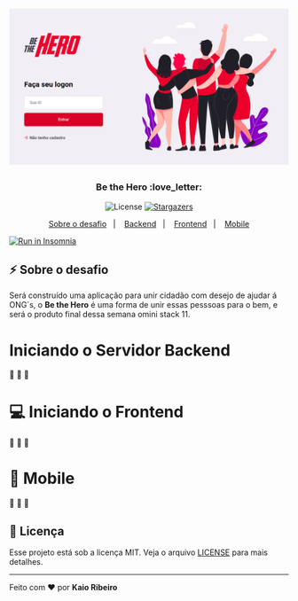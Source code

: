<h1 align="center">
  <img alt="bethehero" title="bethehero" src="./img/login-page.png" />
</h1>

<h3 align="center">
  Be the Hero  :love_letter:
</h3>

<p align="center">
  <img alt="License" src="https://img.shields.io/badge/license-MIT-%2304D361">

  <a href="https://github.com/kaiorr/semanaOministack11/stargazers">
    <img alt="Stargazers" src="https://img.shields.io/github/stars/kaiorr/semanaOministack11?style=social">
  </a>
</p>

<p align="center">
  <a href="#zap-sobre-o-desafio">Sobre o desafio</a>&nbsp;&nbsp;&nbsp;|&nbsp;&nbsp;&nbsp;
  <a href="#iniciando-o-servidor-backend">Backend</a>&nbsp;&nbsp;&nbsp;|&nbsp;&nbsp;&nbsp;
  <a href="#computer-iniciando-o-frontend">Frontend</a>&nbsp;&nbsp;&nbsp;|&nbsp;&nbsp;&nbsp;
  <a href="#iphone-mobile">Mobile</a>

  <a href="https://insomnia.rest/images/run.svg)](https://insomnia.rest/run/?label=Semana%20Oministack%2011&uri=https%3A%2F%2Fraw.githubusercontent.com%2Fkaiorr%2FsemanaOministack11%2Fmaster%2Fbackend%2FInsomnia_2020-03-28.json"
  target="_blank"><img src="https://insomnia.rest/images/run.svg" alt="Run in Insomnia">
  </a>
  
</p>

## :zap: Sobre o desafio

Será construído uma aplicação para unir cidadão com desejo de ajudar á ONG´s, o **Be the Hero** é uma forma de unir essas pesssoas para o bem, e será o produto final dessa semana omini stack 11.


# Iniciando o Servidor Backend

:construction:    :construction_worker:  :construction:


# :computer: Iniciando o Frontend

:construction:    :construction_worker:  :construction:


# :iphone: Mobile

:construction:    :construction_worker:  :construction:



## :memo: Licença

Esse projeto está sob a licença MIT. Veja o arquivo [LICENSE](LICENSE.md) para mais detalhes.

----



Feito com :heart: por **Kaio Ribeiro** 
